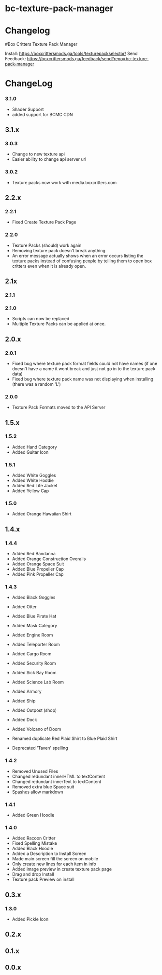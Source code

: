 # bc-texture-pack-manager
# Changelog

#Box Critters Texture Pack Manager

Install: https://boxcrittersmods.ga/tools/texturepackselector/
Send Feedback: https://boxcrittersmods.ga/feedback/send?repo=bc-texture-pack-manager

# ChangeLog
### 3.1.0
- Shader Support
- added support for BCMC CDN
## 3.1.x
### 3.0.3
- Change to new texture api
- Easier ability to change api server url
### 3.0.2
- Texture packs now work with media.boxcritters.com

## 2.2.x
### 2.2.1
- Fixed Create Texture Pack Page

### 2.2.0
- Texture Packs (should) work again
- Removing texture pack doesn't break anything
- An error message actually shows when an error occurs listing the texture packs instead of confusing people by telling them to open box critters even when it is already open.

## 2.1x
### 2.1.1

### 2.1.0
- Scripts can now be replaced
- Multiple Texture Packs can be applied at once.

## 2.0.x
### 2.0.1
- Fixed bug where texture pack format fields could not have names (if one doesn't have a name it wont break and just not go in to the texture pack data)
- Fixed bug where texture pack name was not displaying when installing (there was a random 'L')

### 2.0.0
- Texture Pack Formats moved to the API Server

## 1.5.x
### 1.5.2
- Added Hand Category
- Added Guitar Icon

### 1.5.1
- Added White Goggles
- Added White Hoddie
- Added Red Life Jacket
- Added Yellow Cap

### 1.5.0
- Added Orange Hawaiian Shirt

## 1.4.x
### 1.4.4
- Added Red Bandanna
- Added Orange Construction Overalls
- Added Orange Space Suit
- Added Blue Propeller Cap
- Added Pink Propeller Cap

### 1.4.3
- Added Black Goggles
- Added Otter
- Added Blue Pirate Hat

- Added Mask Category

- Added Engine Room
- Added Teleporter Room
- Added Cargo Room
- Added Security Room
- Added Sick Bay Room
- Added Science Lab Room
- Added Armory
- Added Ship
- Added Outpost (shop)
- Added Dock
- Added Volcano of Doom

- Renamed duplicate Red Plaid Shirt to Blue Plaid Shirt

- Deprecated 'Taven' spelling

### 1.4.2
- Removed Unused Files
- Changed redundant innerHTML to textContent
- Changed redundant innerText to textContent
- Removed extra blue Space suit
- Spashes allow markdown

### 1.4.1
- Added Green Hoodie

### 1.4.0
- Added Racoon Critter
- Fixed Spelling Mistake
- Added Black Hoodie
- Added a Description to Install Screen
- Made main screen fill the screen on mobile
- Only create new lines for each item in info
- Added image preview in create texture pack page
- Drag and drop Install
- Texture pack Preview on install

## 0.3.x
### 1.3.0
- Added Pickle Icon

## 0.2.x

## 0.1.x

## 0.0.x